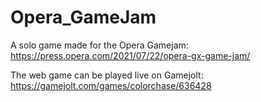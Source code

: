 # Opera_GameJam

A solo game made for the Opera Gamejam: https://press.opera.com/2021/07/22/opera-gx-game-jam/

The web game can be played live on Gamejolt: https://gamejolt.com/games/colorchase/636428
